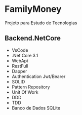 # FamilyMoney
Projeto para Estudo de Tecnologias

## Backend.NetCore
- VsCode
- .Net Core 3.1
- WebApi
- RestFull
- Dapper
- Authentication Jwt/Bearer
- SOLID
- Pattern Repository
- Unit Of Work
- DDD
- TDD
- Banco de Dados SQLite
